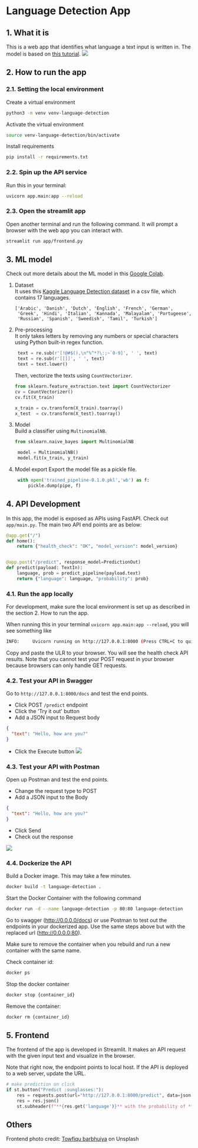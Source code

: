 # Language Detection App
## 1. What it is
This is a web app that identifies what language a text input is written in. The model is based on [this tutorial](https://github.com/AssemblyAI-Examples/ml-fastapi-docker-heroku).
![](images/main_page.png)

## 2. How to run the app
### 2.1. Setting the local environment
Create a virtual environment
```bash
python3 -m venv venv-language-detection
```
Activate the virtual environment 
```bash
source venv-language-detection/bin/activate
```
Install requirements
```bash
pip install -r requirements.txt
```

### 2.2. Spin up the API service
Run this in your terminal:
```bash
uvicorn app.main:app --reload
```

### 2.3. Open the streamlit app
Open another terminal and run the following command. It will prompt a browser with the web app you can interact with.
```bash
streamlit run app/frontend.py
```


## 3. ML model
Check out more details about the ML model in this [Google Colab](https://colab.research.google.com/drive/1uaALcaatvxOu42IhQA4r0bahfdpw-Z7v?usp=sharing).

1. Dataset   
It uses this [Kaggle Language Detection dataset](https://www.kaggle.com/datasets/basilb2s/language-detection) in a csv file, which contains 17 languages.
   ```text
   ['Arabic', 'Danish', 'Dutch', 'English', 'French', 'German',
    'Greek', 'Hindi', 'Italian', 'Kannada', 'Malayalam', 'Portugeese',
    'Russian', 'Spanish', 'Sweedish', 'Tamil', 'Turkish']
   ```

2. Pre-processing  
It only takes letters by removing any numbers or special characters using Python built-in regex function.
   ```python
    text = re.sub(r'[!@#$(),\n"%^*?\:;~`0-9]', ' ', text)
    text = re.sub(r'[[]]', ' ', text)
    text = text.lower()
   ```

    Then, vectorize the texts using `CountVectorizer`.
    ```python
    from sklearn.feature_extraction.text import CountVectorizer
    cv = CountVectorizer()
    cv.fit(X_train)
    
    x_train = cv.transform(X_train).toarray()
    x_test  = cv.transform(X_test).toarray()
    ```

3. Model  
Build a classifier using `MultinomialNB`.
   ```python
   from sklearn.naive_bayes import MultinomialNB

    model = MultinomialNB()
    model.fit(x_train, y_train)
   ```
   
4. Model export 
Export the model file as a pickle file.
   ```python
    with open('trained_pipeline-0.1.0.pkl','wb') as f:
        pickle.dump(pipe, f)
    ```

## 4. API Development
In this app, the model is exposed as APIs using FastAPI. Check out `app/main.py`. The main two API end points are as below:

```python
@app.get("/")
def home():
    return {"health_check": "OK", "model_version": model_version}


@app.post("/predict", response_model=PredictionOut)
def predict(payload: TextIn):
    language, prob = predict_pipeline(payload.text)
    return {"language": language, "probability": prob}
```

### 4.1. Run the app locally
For development, make sure the local environment is set up as described in the section 2. How to run the app. 

When running this in your terminal `uvicorn app.main:app --reload`, you will see something like
```bash
INFO:     Uvicorn running on http://127.0.0.1:8000 (Press CTRL+C to quit)
```
Copy and paste the ULR to your browser. You will see the health check API results.
Note that you cannot test your POST request in your browser because browsers can only handle GET requests.

### 4.2. Test your API in Swagger 
Go to `http://127.0.0.1:8000/docs` and test the end points.
- Click POST `/predict` endpoint 
- Click the 'Try it out' button
- Add a JSON input to Request body
```json
{
  "text": "Hello, how are you?"
}
```
- Click the Execute button
![](images/test_swagger.png)

### 4.3. Test your API with Postman
Open up Postman and test the end points. 
- Change the request type to POST
- Add a JSON input to the Body
```json
{
  "text": "Hello, how are you?"
}
```
- Click Send
- Check out the response

![](images/test_postman.png)

### 4.4. Dockerize the API
Build a Docker image. This may take a few minutes.
```bash
docker build -t language-detection .
```

Start the Docker Container with the following command
```bash
docker run -d --name language-detection -p 80:80 language-detection
```

Go to swagger (http://0.0.0.0/docs) or use Postman to test out the endpoints in your dockerized app. Use the same steps above but with the replaced url (http://0.0.0.0:80).

Make sure to remove the container when you rebuild and run a new container with the same name.

Check container id: 
```bash
docker ps 
```
Stop the docker container
```bash
docker stop {container_id}
```

Remove the container: 
```bash
docker rm {container_id}
```

## 5. Frontend
The frontend of the app is developed in Streamlit. It makes an API request with the given input text and visualize in the browser.

Note that right now, the endpoint points to local host. If the API is deployed to a web server, update the URL. 
```python
# make prediction on click
if st.button("Predict :sunglasses:"):
    res = requests.post(url="http://127.0.0.1:8000/predict", data=json.dumps({"text": text}))
    res = res.json()
    st.subheader(f"**{res.get('language')}** with the probability of **{res.get('probability')}**")
```

## Others
Frontend photo credit: [Towfiqu barbhuiya](https://unsplash.com/@towfiqu999999?utm_source=unsplash&utm_medium=referral&utm_content=creditCopyText) on Unsplash
